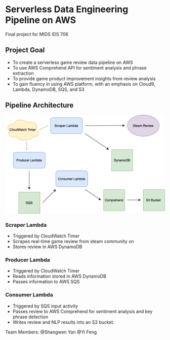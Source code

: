 # Serverless Data Engineering Pipeline on AWS

Final project for MIDS IDS 706

## Project Goal
* To create a serverless game review data pipeline on AWS
* To use AWS Comprehend API for sentiment analysis and phrase extraction
* To provide game product improvement insights from review analysis
* To gain fluency in using AWS platform, with an emphasis on Cloud9, Lambda, DynamoDB, SQS, and S3

## Pipeline Architecture 

![](architecture.png)


### Scraper Lambda
* Triggered by CloudWatch Timer
* Scrapes real-time game review from steam community on <Sekiro>
* Stores review in AWS DynamoDB

### Producer Lambda
* Triggered by CloudWatch Timer
* Reads information stored in AWS DynamoDB
* Passes information to AWS SQS

### Consumer Lambda
* Triggered by SQS input activity
* Passes review to AWS Comprehend for sentiment analysis and key phrase detection
* Writes review and NLP results into an S3 bucket.


Team Members: @Shangwen Yan
              @Yi Feng
